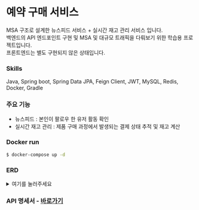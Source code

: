 # 예약 구매 서비스
MSA 구조로 설계한 뉴스피드 서비스 + 실시간 재고 관리 서비스 입니다.</br>
백엔드의 API 엔드포인트 구현 및 MSA 및 대규모 트래픽을 다뤄보기 위한 학습용 프로젝트입니다.</br>
프론트엔드는 별도 구현되지 않은 상태입니다.

### Skills
Java, Spring boot, Spring Data JPA, Feign Client, JWT, MySQL, Redis, Docker, Gradle

### 주요 기능
- 뉴스피드 : 본인이 팔로우 한 유저 활동 확인
- 실시간 재고 관리 : 제품 구매 과정에서 발생되는 결제 상태 추적 및 재고 계산

### Docker run
```bash
$ docker-compose up -d
```

### ERD
<details>
<summary>여기를 눌러주세요</summary>
<div markdown="1">       

![erd final](https://github.com/yongbeomj/pre-order/assets/87436495/4b1b0f58-825d-4a6a-8420-c6e3184c56e0)
	
</div>
</details>

### API 명세서 - [바로가기](https://documenter.getpostman.com/view/19637355/2sA2r3b73R)

